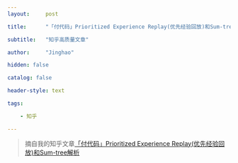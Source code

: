 ```yaml
---
layout:     post

title:      "「付代码」Prioritized Experience Replay(优先经验回放)和Sum-tree解析"

subtitle:   "知乎高质量文章"

author:     "Jinghao"

hidden: false

catalog: false

header-style: text

tags:

    - 知乎

---
```


> 摘自我的知乎文章[「付代码」Prioritized Experience Replay(优先经验回放)和Sum-tree解析](https://zhuanlan.zhihu.com/p/631171588)